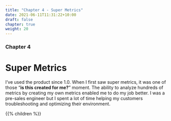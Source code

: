 ```yaml
---
title: "Chapter 4 - Super Metrics"
date: 2021-06-11T11:31:22+10:00
draft: false
chapter: true
weight: 20
---
```


### Chapter 4
# Super Metrics

I’ve used the product since 1.0. When I first saw super metrics, it was one of those “**is this created for me?**” moment. The ability to analyze hundreds of metrics by creating my own metrics enabled me to do my job better. I was a pre-sales engineer but I spent a lot of time helping my customers troubleshooting and optimizing their environment. 

{{% children %}}